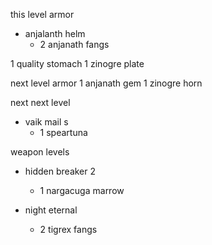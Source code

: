 this level armor
- anjalanth helm
  - 2 anjanath fangs

1 quality stomach
1 zinogre plate

next level armor
1 anjanath gem
1 zinogre horn


next next level 
- vaik mail s 
  - 1 speartuna

weapon levels
- hidden breaker 2
  - 1 nargacuga marrow

- night eternal
  - 2 tigrex fangs